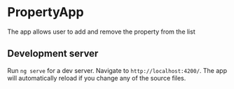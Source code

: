 # PropertyApp

The app allows user to add and remove the property from the list

## Development server

Run `ng serve` for a dev server. Navigate to `http://localhost:4200/`. The app will automatically reload if you change any of the source files.

